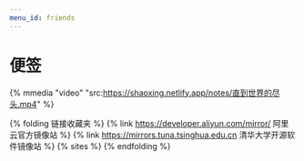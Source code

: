 ```yaml
---
menu_id: friends
---
```

# 便签


{% mmedia "video" "src:https://shaoxing.netlify.app/notes/直到世界的尽头.mp4" %}

{% folding 链接收藏夹 %}
{% link https://developer.aliyun.com/mirror/ 阿里云官方镜像站 %}
{% link https://mirrors.tuna.tsinghua.edu.cn 清华大学开源软件镜像站 %}
{% sites %}
{% endfolding %}

